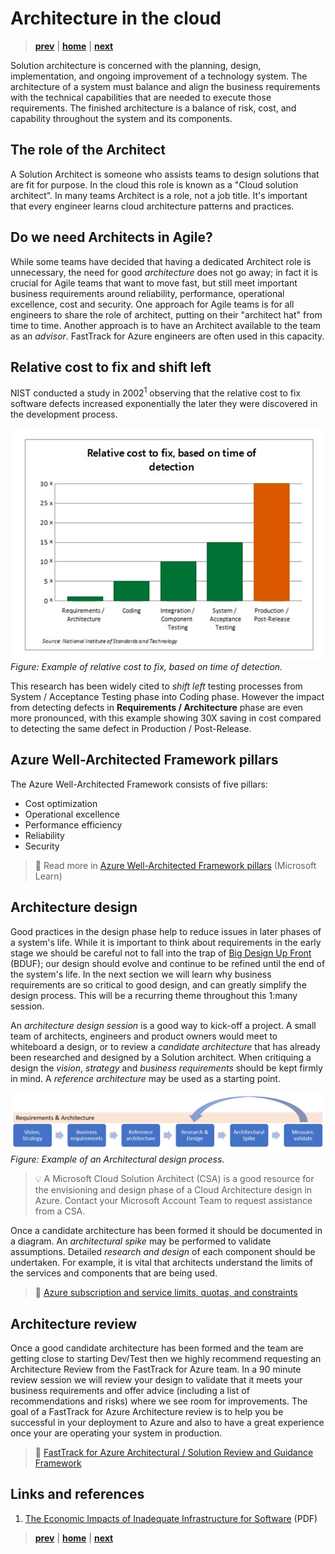 # Architecture in the cloud

> **[prev]** | **[home]**  | **[next]**

Solution architecture is concerned with the planning, design, implementation, and ongoing improvement of a technology system. The architecture of a system must balance and align the business requirements with the technical capabilities that are needed to execute those requirements. The finished architecture is a balance of risk, cost, and capability throughout the system and its components.

## The role of the Architect

A Solution Architect is someone who assists teams to design solutions that are fit for purpose. In the cloud this role is known as a "Cloud solution architect". In many teams Architect is a role, not a job title. It's important that every engineer learns cloud architecture patterns and practices.

## Do we need Architects in Agile?

While some teams have decided that having a dedicated Architect role is unnecessary, the need for good _architecture_ does not go away; in fact it is crucial for Agile teams that want to move fast, but still meet important business requirements around reliability, performance, operational excellence, cost and security. One approach for Agile teams is for all engineers to share the role of architect, putting on their "architect hat" from time to time. Another approach is to have an Architect available to the team as an _advisor_. FastTrack for Azure engineers are often used in this capacity.

## Relative cost to fix and shift left

NIST conducted a study in 2002<sup>1</sup> observing that the relative cost to fix software defects increased exponentially the later they were discovered in the development process.

![Chart showing the relative cost to fix, based on time of detection](./images/relative-cost-to-fix.png) <br/>_Figure: Example of relative cost to fix, based on time of detection._

This research has been widely cited to _shift left_ testing processes from System / Acceptance Testing phase into Coding phase. However the impact from detecting defects in **Requirements / Architecture** phase are even more pronounced, with this example showing 30X saving in cost compared to detecting the same defect in Production / Post-Release.

## Azure Well-Architected Framework pillars

The Azure Well-Architected Framework consists of five pillars:

* Cost optimization
* Operational excellence
* Performance efficiency
* Reliability
* Security

> 📖 Read more in [Azure Well-Architected Framework pillars] (Microsoft Learn)

## Architecture design

Good practices in the design phase help to reduce issues in later phases of a system's life. While it is important to think about requirements in the early stage we should be careful not to fall into the trap of [Big Design Up Front] (BDUF); our design should evolve and continue to be refined until the end of the system's life. In the next section we will learn why business requirements are so critical to good design, and can greatly simplify the design process. This will be a recurring theme throughout this 1:many session.

An _architecture design session_ is a good way to kick-off a project. A small team of architects, engineers and product owners would meet to whiteboard a design, or to review a _candidate architecture_ that has already been researched and designed by a Solution architect. When critiquing a design the _vision_, _strategy_ and _business requirements_ should be kept firmly in mind. A _reference architecture_ may be used as a starting point.  

![Flow chart showing an example of an Architectural design process](./images/architecture-design-process-example.png) <br/>_Figure: Example of an Architectural design process._

> 💡 A Microsoft Cloud Solution Architect (CSA) is a good resource for the envisioning and design phase of a Cloud Architecture design in Azure. Contact your Microsoft Account Team to request assistance from a CSA.

Once a candidate architecture has been formed it should be documented in a diagram. An _architectural spike_ may be performed to validate assumptions. Detailed _research and design_ of each component should be undertaken. For example, it is vital that architects understand the limits of the services and components that are being used.

> 📖 [Azure subscription and service limits, quotas, and constraints]

## Architecture review

Once a good candidate architecture has been formed and the team are getting close to starting Dev/Test then we highly recommend requesting an Architecture Review from the FastTrack for Azure team. In
a 90 minute review session we will review your design to validate that it meets your business requirements and offer advice (including a list of recommendations and risks) where we see room for improvements. The goal of a FastTrack for Azure Architecture review is to help you be successful in your deployment to Azure and also to have a great experience once your are operating your system in production.

> 📖 [FastTrack for Azure Architectural / Solution Review and Guidance Framework]

## Links and references

1. [The Economic Impacts of Inadequate Infrastructure for Software] (PDF)

> **[prev]** | **[home]**  | **[next]**

[prev]:/README.md
[home]:/README.md
[next]:./well-architected.md
[Big Design Up Front]:https://en.wikipedia.org/wiki/Big_Design_Up_Front
[Azure Well-Architected Framework pillars]:https://docs.microsoft.com/en-us/learn/modules/azure-well-architected-introduction/2-pillars
[Azure subscription and service limits, quotas, and constraints]:https://docs.microsoft.com/en-us/azure/azure-resource-manager/management/azure-subscription-service-limits
[FastTrack for Azure Architectural / Solution Review and Guidance Framework]:https://github.com/Azure/fta-architecturalreview/blob/master/articles/introduction.md
[The Economic Impacts of Inadequate Infrastructure for Software]:https://www.nist.gov/system/files/documents/director/planning/report02-3.pdf
